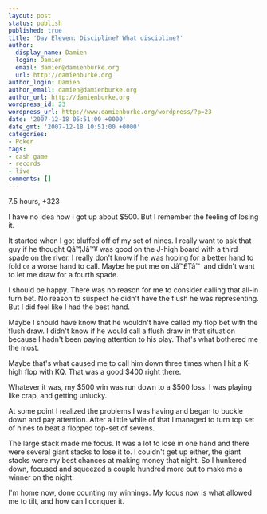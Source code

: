 ```yaml
---
layout: post
status: publish
published: true
title: 'Day Eleven: Discipline? What discipline?'
author:
  display_name: Damien
  login: Damien
  email: damien@damienburke.org
  url: http://damienburke.org
author_login: Damien
author_email: damien@damienburke.org
author_url: http://damienburke.org
wordpress_id: 23
wordpress_url: http://www.damienburke.org/wordpress/?p=23
date: '2007-12-18 05:51:00 +0000'
date_gmt: '2007-12-18 10:51:00 +0000'
categories:
- Poker
tags:
- cash game
- records
- live
comments: []
---
```

<p>7.5 hours, +323</p>
<p>I have no idea how I got up about $500. But I remember the feeling of losing it.</p>
<p>It started when I got bluffed off of my set of nines. I really want to ask that guy if he thought Q&acirc;&trade;&brvbar;J&acirc;&trade;&yen; was good on the J-high board with a third spade on the river. I really don't know if he was hoping for a better hand to fold or a worse hand to call. Maybe he put me on J&acirc;&trade;&pound;T&acirc;&trade;&nbsp; and didn't want to let me draw for a fourth spade.</p>
<p>I should be happy. There was no reason for me to consider calling that all-in turn bet. No reason to suspect he didn't have the flush he was representing. But I did feel like I had the best hand.</p>
<p>Maybe I should have know that he wouldn't have called my flop bet with the flush draw. I didn't know if he would call a flush draw in that situation because I hadn't been paying attention to his play. That's what bothered me the most.</p>
<p>Maybe that's what caused me to call him down three times when I hit a K-high flop with KQ. That was a good $400 right there.</p>
<p>Whatever it was, my $500 win was run down to a $500 loss. I was playing like crap, and getting unlucky.</p>
<p>At some point I realized the problems I was having and began to buckle down and pay attention. After a little while of that I managed to turn top set of nines to beat a flopped top-set of sevens.</p>
<p>The large stack made me focus. It was a lot to lose in one hand and there were several giant stacks to lose it to. I couldn't get up either, the giant stacks were my best chances at making money that night. So I hunkered down, focused and squeezed  a couple hundred more out to make me a winner on the night.</p>
<p>I'm home now, done counting my winnings. My focus now is what allowed me to tilt, and how can I conquer it.</p>
